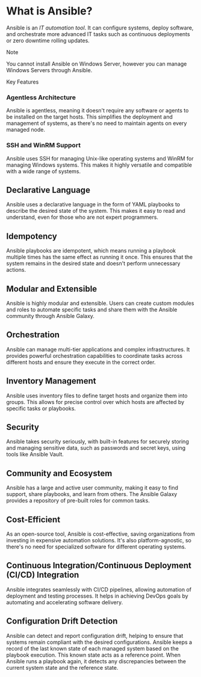 # What is Ansible?
Ansible is an *IT automation tool*. It can configure systems, deploy software, and orchestrate more advanced IT tasks such as continuous deployments or zero downtime rolling updates.

> [!NOTE]
> You cannot install Ansible on Windows Server, however you can manage Windows Servers through Ansible.

Key Features
### Agentless Architecture
Ansible is agentless, meaning it doesn't require any software or agents to be installed on the target hosts. This simplifies the deployment and management of systems, as there's no need to maintain agents on every managed node.

### SSH and WinRM Support
Ansible uses SSH for managing Unix-like operating systems and WinRM for managing Windows systems. This makes it highly versatile and compatible with a wide range of systems.

## Declarative Language
Ansible uses a declarative language in the form of YAML playbooks to describe the desired state of the system. This makes it easy to read and understand, even for those who are not expert programmers.

## Idempotency
Ansible playbooks are idempotent, which means running a playbook multiple times has the same effect as running it once. This ensures that the system remains in the desired state and doesn't perform unnecessary actions.

## Modular and Extensible
Ansible is highly modular and extensible. Users can create custom modules and roles to automate specific tasks and share them with the Ansible community through Ansible Galaxy.

## Orchestration
Ansible can manage multi-tier applications and complex infrastructures. It provides powerful orchestration capabilities to coordinate tasks across different hosts and ensure they execute in the correct order.

## Inventory Management
Ansible uses inventory files to define target hosts and organize them into groups. This allows for precise control over which hosts are affected by specific tasks or playbooks.

## Security
Ansible takes security seriously, with built-in features for securely storing and managing sensitive data, such as passwords and secret keys, using tools like Ansible Vault.

## Community and Ecosystem
Ansible has a large and active user community, making it easy to find support, share playbooks, and learn from others. The Ansible Galaxy provides a repository of pre-built roles for common tasks.

## Cost-Efficient
As an open-source tool, Ansible is cost-effective, saving organizations from investing in expensive automation solutions. It's also platform-agnostic, so there's no need for specialized software for different operating systems.

## Continuous Integration/Continuous Deployment (CI/CD) Integration
Ansible integrates seamlessly with CI/CD pipelines, allowing automation of deployment and testing processes. It helps in achieving DevOps goals by automating and accelerating software delivery.

## Configuration Drift Detection
Ansible can detect and report configuration drift, helping to ensure that systems remain compliant with the desired configurations. Ansible keeps a record of the last known state of each managed system based on the playbook execution. This known state acts as a reference point. When Ansible runs a playbook again, it detects any discrepancies between the current system state and the reference state.
